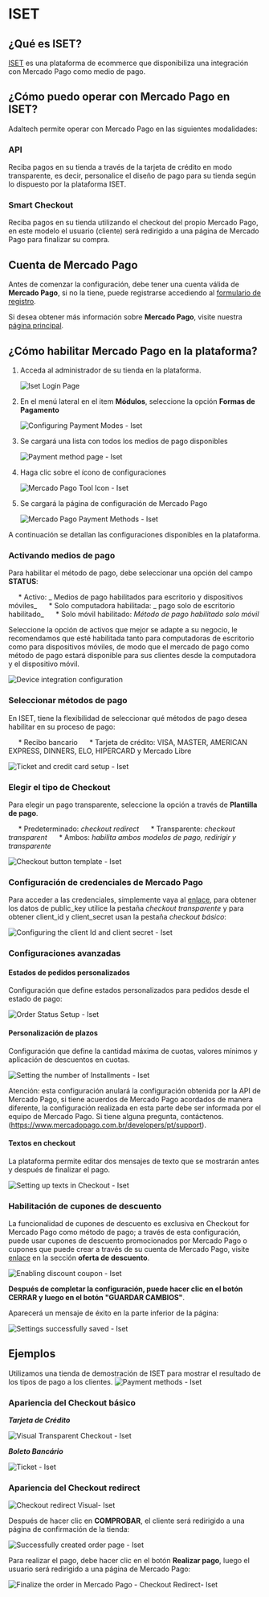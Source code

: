 # ISET

## ¿Qué es ISET?

[ISET](https://www.iset.com.br/) es una plataforma de ecommerce que disponibiliza una integración con Mercado Pago como medio de pago.

## ¿Cómo puedo operar con Mercado Pago en ISET?

Adaltech permite operar con Mercado Pago en las siguientes modalidades:

### API

Reciba pagos en su tienda a través de la tarjeta de crédito en modo transparente, es decir, personalice el diseño de pago para su tienda según lo dispuesto por la plataforma ISET.

### Smart Checkout

Reciba pagos en su tienda utilizando el checkout del propio Mercado Pago, en este modelo el usuario (cliente) será redirigido a una página de Mercado Pago para finalizar su compra.

## Cuenta de Mercado Pago

Antes de comenzar la configuración, debe tener una cuenta válida de **Mercado Pago**, si no la tiene, puede registrarse accediendo al [formulario de registro](https://www.mercadopago.com.ar/registration-mp?mode=mp).

Si desea obtener más información sobre **Mercado Pago**, visite nuestra [página principal](https://www.mercadopago.com.ar/).

## ¿Cómo habilitar Mercado Pago en la plataforma?

1. Acceda al administrador de su tienda en la plataforma.

    ![Iset Login Page](/images/iset-img1.png)

2. En el menú lateral en el item **Módulos**, seleccione la opción **Formas de Pagamento**

    ![Configuring Payment Modes - Iset](/images/iset-img2.png)

3. Se cargará una lista con todos los medios de pago disponibles

    ![Payment method page - Iset](/images/iset-img3.png)

4. Haga clic sobre el ícono de configuraciones

    ![Mercado Pago Tool Icon - Iset](/images/iset-img13.png)

5. Se cargará la página de configuración de Mercado Pago

    ![Mercado Pago Payment Methods - Iset](/images/iset-img4.png)

A continuación se detallan las configuraciones disponibles en la plataforma.

### Activando medios de pago

Para habilitar el método de pago, debe seleccionar una opción del campo **STATUS**:

     * Activo: _ Medios de pago habilitados para escritorio y dispositivos móviles_
     * Solo computadora habilitada: _ pago solo de escritorio habilitado_
     * Solo móvil habilitado: _Método de pago habilitado solo móvil_

Seleccione la opción de activos que mejor se adapte a su negocio, le recomendamos que esté habilitada tanto para computadoras de escritorio como para dispositivos móviles, de modo que el mercado de pago como método de pago estará disponible para sus clientes desde la computadora y el dispositivo móvil.

![Device integration configuration](/images/iset-img5.png)

### Seleccionar métodos de pago

En ISET, tiene la flexibilidad de seleccionar qué métodos de pago desea habilitar en su proceso de pago:

     * Recibo bancario
     * Tarjeta de crédito: VISA, MASTER, AMERICAN EXPRESS, DINNERS, ELO, HIPERCARD y Mercado Libre

![Ticket and credit card setup - Iset](/images/iset-img6.png)

### Elegir el tipo de Checkout

Para elegir un pago transparente, seleccione la opción a través de **Plantilla de pago**.

     * Predeterminado: _checkout redirect_
     * Transparente: _checkout transparent_
     * Ambos: _habilita ambos modelos de pago, redirigir y transparente_

![Checkout button template - Iset](/images/iset-img7.png)

### Configuración de credenciales de Mercado Pago

Para acceder a las credenciales, simplemente vaya al [enlace](https://www.mercadopago.com/mlb/account/credentials), para obtener los datos de public_key utilice la pestaña *checkout transparente* y para obtener client_id y client_secret usan la pestaña *checkout básico*:

![Configuring the client Id and client secret - Iset](/images/iset-img14.png)

### Configuraciones avanzadas

#### Estados de pedidos personalizados

Configuración que define estados personalizados para pedidos desde el estado de pago:

![Order Status Setup - Iset](/images/iset-img8.png)

#### Personalización de plazos

Configuración que define la cantidad máxima de cuotas, valores mínimos y aplicación de descuentos en cuotas.

![Setting the number of Installments - Iset](/images/iset-img10.png)

Atención: esta configuración anulará la configuración obtenida por la API de Mercado Pago, si tiene acuerdos de Mercado Pago acordados de manera diferente, la configuración realizada en esta parte debe ser informada por el equipo de Mercado Pago. Si tiene alguna pregunta, contáctenos.(https://www.mercadopago.com.br/developers/pt/support).

#### Textos en checkout

La plataforma permite editar dos mensajes de texto que se mostrarán antes y después de finalizar el pago.

![Setting up texts in Checkout - Iset](/images/iset-img11.png)

### Habilitación de cupones de descuento

La funcionalidad de cupones de descuento es exclusiva en Checkout for Mercado Pago como método de pago; a través de esta configuración, puede usar cupones de descuento promocionados por Mercado Pago o cupones que puede crear a través de su cuenta de Mercado Pago, visite [enlace](https://www.mercadopago.com.br/settings/my-business) en la sección **oferta de descuento**.

![Enabling discount coupon - Iset](/images/iset-img9.png)

**Después de completar la configuración, puede hacer clic en el botón CERRAR y luego en el botón "GUARDAR CAMBIOS"**.

Aparecerá un mensaje de éxito en la parte inferior de la página:
 

![Settings successfully saved - Iset](/images/iset-img15.png)

## Ejemplos

Utilizamos una tienda de demostración de ISET para mostrar el resultado de los tipos de pago a los clientes.
![Payment methods - Iset](/images/iset-checkout.png)

### Apariencia del Checkout básico

**_Tarjeta de Crédito_**

![Visual Transparent Checkout - Iset](/images/iset-checkout-cartao.png)

**_Boleto Bancário_**

![Ticket - Iset](/images/iset-checkout-boleto.png)

### Apariencia del Checkout redirect

![Checkout redirect Visual- Iset](/images/iset-checkout-redirect.png)

Después de hacer clic en **COMPROBAR**, el cliente será redirigido a una página de confirmación de la tienda:

![Successfully created order page - Iset](/images/iset-checkout-redirect2.png)

Para realizar el pago, debe hacer clic en el botón **Realizar pago**, luego el usuario será redirigido a una página de Mercado Pago:

![Finalize the order in Mercado Pago - Checkout Redirect- Iset](/images/iset_gif01.png)
